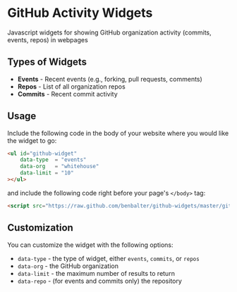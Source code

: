 GitHub Activity Widgets
=======================

Javascript widgets for showing GitHub organization activity (commits, events, repos) in webpages

Types of Widgets
----------------

* **Events** - Recent events (e.g., forking, pull requests, comments)
* **Repos** - List of all organization repos
* **Commits** - Recent commit activity

Usage
-----

Include the following code in the body of your website where you would like the widget to go:

```html
<ul id="github-widget"
    data-type  = "events" 
    data-org   = "whitehouse" 
    data-limit = "10" 
></ul>
```

and include the following code right before your page's `</body>` tag:

```html
<script src="https://raw.github.com/benbalter/github-widgets/master/github-widgets.min.js"></script>
```

Customization
-------------

You can customize the widget with the following options:

* `data-type` - the type of widget, either `events`, `commits`, or `repos`
* `data-org` - the GitHub organization
* `data-limit` - the maximum number of results to return
* `data-repo` - (for events and commits only) the repository